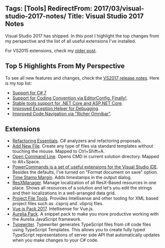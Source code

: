 Tags: [Tools]
RedirectFrom: 2017/03/visual-studio-2017-notes/
Title: Visual Studio 2017 Notes
---

Visual Studio 2017 has shipped. In this post I highlight the top changes from my perspective and the list of all useful extensions I've installed.<!--excerpt-->

For VS2015 extensions, check my [older post](/2016/12/vs2016-extensions/).

## Top 5 Highlights From My Perspective

To see all new features and changes, check the [VS2017 release notes](https://www.visualstudio.com/en-us/news/releasenotes/vs2017-relnotes). Here is my top list:

* [Support for C# 7](https://www.visualstudio.com/en-us/news/releasenotes/vs2017-relnotes#csharpvb)
* [Support for Coding Convention via EditorConfig. Finally!](https://www.visualstudio.com/en-us/news/releasenotes/vs2017-relnotes#coding-convention-support-via-editorconfig).
* [Stable tools support for .NET Core and ASP.NET Core](https://www.visualstudio.com/en-us/news/releasenotes/vs2017-relnotes#dotnetcore).
* [Improved Exception Helper for Debugging](https://www.visualstudio.com/en-us/news/releasenotes/vs2017-relnotes#debug).
* [Improved Code Navigation via "Richer Omnibar"](https://www.visualstudio.com/en-us/news/releasenotes/vs2017-relnotes#a-idbetternav-aimproved-code-navigation).

## Extensions

* [Refactoring Essentials](http://vsrefactoringessentials.com/). C# analyzers and refactoring proposals.
* [Add New File](https://marketplace.visualstudio.com/items?itemName=MadsKristensen.AddNewFile). Create any type of files via standard templates without touching the mouse. Mapped to Ctrl+Shift+A.
* [Open Command Line](https://marketplace.visualstudio.com/items?itemName=MadsKristensen.OpenCommandLine). Opens CMD in current solution directory. Mapped to Alt+Space.
* [PowerCommands is a set of useful extensions for the Visual Studio IDE](https://marketplace.visualstudio.com/items?itemName=VisualStudioProductTeam.PowerCommandsforVisualStudio). Besides the defaults, I've turned on "Format document on save" option. 
* [Time Stamp Margin](https://marketplace.visualstudio.com/items?itemName=VisualStudioProductTeam.TimeStampMargin). Adds timestamps in the output dialog.
* [ResXManager](https://marketplace.visualstudio.com/items?itemName=TomEnglert.ResXManager). Manage localization of all ResX-Based resources in one place. Shows all resources of a solution and let's you edit the strings and their localizations in a well-arranged data grid.
* [Project File Tools](https://marketplace.visualstudio.com/items?itemName=MadsKristensen.ProjectFileTools). Provides Intellisense and other tooling for XML based project files such as .csproj and .vbproj files.
* [Vue.js Pack 2017](https://marketplace.visualstudio.com/items?itemName=MadsKristensen.VuejsPack-18329). Intellisense for Vue.js.
* [Aurelia Pack](https://marketplace.visualstudio.com/items?itemName=MadsKristensen.AureliaPack). A snippet pack to make you more productive working with the Aurelia JavaScript framework.
* [Typewriter](https://marketplace.visualstudio.com/items?itemName=frhagn.Typewriter). Typewriter generates TypeScript files from c# code files using TypeScript Templates. This allows you to create fully typed TypeScript representations of server side API that automatically updates when you make changes to your C# code.

